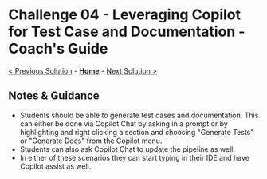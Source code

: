 # Challenge 04 - Leveraging Copilot for Test Case and Documentation - Coach's Guide 

[< Previous Solution](./Solution-03.md) - **[Home](./README.md)** - [Next Solution >](./Solution-05.md)

## Notes & Guidance

- Students should be able to generate test cases and documentation.  This can either be done via Copilot Chat by asking in a prompt or by highlighting and right clicking a section and choosing "Generate Tests" or "Generate Docs" from the Copilot menu.
- Students can also ask Copilot Chat to update the pipeline as well.
- In either of these scenarios they can start typing in their IDE and have Copilot assist as well.
